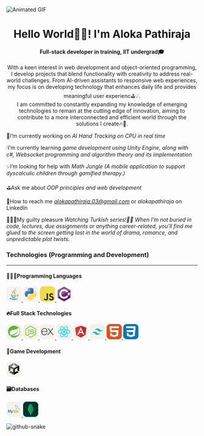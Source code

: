 <img src="gif2.gif" alt="Animated GIF" width="100%" height="250px" />

<h1 align="center">Hello World👋🏻! I'm Aloka Pathiraja</h1>
<h4 align="center">Full-stack developer in training, IIT undergrad🎓</h4>

<p align="center">With a keen interest in web development and object-oriented programming, I develop projects that blend functionality with creativity to address real-world challenges. From AI-driven assistants to responsive web experiences, my focus is on developing technology that enhances daily life and provides meaningful user experienc⛳💡. <br>
I am committed to constantly expanding my knowledge of emerging technologies to remain at the cutting edge of innovation, aiming to contribute to a more interconnected and efficient world through the solutions I create🔥💯.</p>

🔭I’m currently working on *AI Hand Tracking on CPU in real time*

🕯I’m currently learning *game development using Unity Engine, along with c#, Websocket programming and algorithm theory and its implementation*

💡I’m looking for help with *Math Jungle (A mobile application to support dyscalculic children through gamified therapy.)*

⛳Ask me about *OOP principles and web development*

📨How to reach me *alokapathiraja.03@gmail.com* or *alokapathiraja* on LinkedIn

🤷🏻‍♀My guilty pleasure *Watching Turkish series!🫶🏻 When I’m not buried in code, lectures, due assignments or anything career-related, you’ll find me glued to the screen getting lost in the world of drama, romance, and unpredictable plot twists.*

<h3 align="left">Technologies (Programming and Development)</h3>
<hr>
<p align="left"> 
  <h4 align="left">👩🏻‍💻Programming Languages</h4>
  <a href="https://www.java.com" target="_blank" rel="noreferrer"> 
    <img src="https://github.com/tandpfun/skill-icons/blob/main/icons/Java-Light.svg" alt="Java" width="40" height="40"/> 
  </a> 
  <a href="https://www.python.org" target="_blank" rel="noreferrer"> 
    <img src="https://github.com/tandpfun/skill-icons/blob/main/icons/Python-Light.svg" alt="Python" width="40" height="40"/> 
  </a>
  <a href="https://developer.mozilla.org/en-US/docs/Web/JavaScript" target="_blank" rel="noreferrer"> 
    <img src="https://github.com/tandpfun/skill-icons/blob/main/icons/JavaScript.svg" alt="JavaScript" width="40" height="40"/> 
  </a>
  <a href="https://developer.mozilla.org/en-US/docs/Web/CSS" target="_blank" rel="noreferrer"> 
    <img src="https://raw.githubusercontent.com/devicons/devicon/master/icons/csharp/csharp-original.svg" alt="C#" width="40" height="40"/> 
  </a>
</p>

<p align="left"> 
  <h4 align="left">🔥Full Stack Technologies</h4>
  <a href="https://spring.io" target="_blank" rel="noreferrer"> 
    <img src="https://github.com/tandpfun/skill-icons/blob/main/icons/Spring-Light.svg" alt="Spring" width="40" height="40"/> 
  </a> 
  <a href="https://nodejs.org" target="_blank" rel="noreferrer"> 
    <img src="https://github.com/tandpfun/skill-icons/blob/main/icons/NodeJS-Light.svg" alt="Node.js" width="40" height="40"/> 
  </a>
  <a href="https://nodejs.org" target="_blank" rel="noreferrer"> 
    <img src="https://github.com/tandpfun/skill-icons/blob/main/icons/ExpressJS-Light.svg" alt="Node.js" width="40" height="40"/> 
  </a>
  <a href="https://react.dev" target="_blank" rel="noreferrer"> 
    <img src="https://github.com/tandpfun/skill-icons/blob/main/icons/React-Light.svg" alt="React" width="40" height="40"/> 
  </a> 
  <a href="https://angular.io" target="_blank" rel="noreferrer"> 
    <img src="https://github.com/tandpfun/skill-icons/blob/main/icons/Angular-Light.svg" alt="Angular" width="40" height="40"/> 
  </a> 
  <a href="https://developer.mozilla.org/en-US/docs/Web/CSS" target="_blank" rel="noreferrer"> 
    <img src="https://github.com/tandpfun/skill-icons/blob/main/icons/TailwindCSS-Light.svg" alt="CSS3" width="40" height="40"/> 
  </a>
  <a href="https://www.w3.org/html/" target="_blank" rel="noreferrer"> 
    <img src="https://github.com/tandpfun/skill-icons/blob/main/icons/HTML.svg" alt="HTML5" width="40" height="40"/> 
  </a> 
  <a href="https://developer.mozilla.org/en-US/docs/Web/CSS" target="_blank" rel="noreferrer"> 
    <img src="https://github.com/tandpfun/skill-icons/blob/main/icons/CSS.svg" alt="CSS3" width="40" height="40"/> 
  </a> 
</p>

<p align="left"> 
  <h4 align="left">🎲Game Development</h4>
  <a href="https://www.w3.org/html/" target="_blank" rel="noreferrer"> 
    <img src="https://github.com/tandpfun/skill-icons/blob/main/icons/Unity-Light.svg" alt="Unity" width="40" height="40"/> 
  </a> 
</p>

<p align="left"> 
  <h4 align="left">🗃Databases</h4>
  <a href="https://www.w3.org/html/" target="_blank" rel="noreferrer"> 
    <img src="https://github.com/tandpfun/skill-icons/blob/main/icons/MySQL-Light.svg" alt="MYSQL" width="40" height="40"/> 
  </a>
  <a href="https://www.w3.org/html/" target="_blank" rel="noreferrer"> 
    <img src="https://github.com/tandpfun/skill-icons/blob/main/icons/MongoDB.svg" alt="mongoDB" width="40" height="40"/> 
  </a>
</p>

<picture>
  <source media="(prefers-color-scheme: dark)" srcset="https://raw.githubusercontent.com/tobiasmeyhoefer/tobiasmeyhoefer/output/github-snake-dark.svg" />
  <source media="(prefers-color-scheme: light)" srcset="https://raw.githubusercontent.com/tobiasmeyhoefer/tobiasmeyhoefer/output/github-snake.svg" />
  <img alt="github-snake" src="https://raw.githubusercontent.com/tobiasmeyhoefer/tobiasmeyhoefer/output/github-snake.svg" />
</picture>
